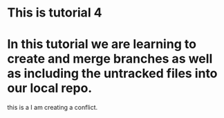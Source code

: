 # This is tutorial 4



# In this tutorial we are learning to create and merge branches as well as including the untracked files into our local repo.

this is a 
I am creating a conflict.